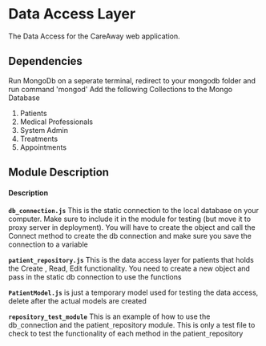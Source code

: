 # Data Access Layer
The Data Access for the CareAway web application.

## Dependencies
Run MongoDb on a seperate terminal, redirect to your mongodb folder and run command 'mongod'
Add the following Collections to the Mongo Database

1. Patients
2. Medical Professionals
3. System Admin
4. Treatments
5. Appointments

## Module Description
#### Description
**`db_connection.js`** This is the static connection to the local database on your computer. Make sure to include it in the module for testing (but move it to proxy server in deployment). You will have to create the object and call the Connect method to create the db connection and make sure you save the connection to a variable

**`patient_repository.js`** This is the data access layer for patients that holds the Create , Read, Edit functionality. You need to create a new object and pass in the static db connection to use the functions 

**`PatientModel.js`** is just a temporary model used for testing the data access, delete after the actual models are created

**`repository_test_module`** This is an example of how to use the db`_`connection and the patient`_`repository module. This is only a test file to check to test the functionality of each method in the patient`_`repository















